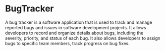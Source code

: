 # BugTracker
A bug tracker is a software application that is used to track and manage reported bugs and issues in software development projects. It allows developers to record and organize details about bugs, including the severity, priority, and status of each bug. It also allows developers to assign bugs to specific team members, track progress on bug fixes.
